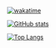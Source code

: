 [![wakatime](https://wakatime.com/badge/user/0e677631-e350-44f0-839e-512c8cc6999f.svg)](https://wakatime.com/@0e677631-e350-44f0-839e-512c8cc6999f)

[![GitHub stats](https://github-readme-stats.vercel.app/api?username=asfork&count_private=true&show_icons=true&theme=dracula)](https://github.com/anuraghazra/github-readme-stats)

[![Top Langs](https://github-readme-stats.vercel.app/api/top-langs/?username=asfork&layout=compact&theme=dracula)](https://github.com/devSouvik/github-readme-stats)
